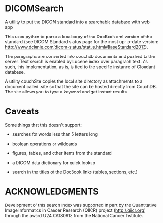 DICOMSearch
===========

A utility to put the DICOM standard into a searchable database with web app

This uses python to parse a local copy of the DocBook xml version of the standard
(see DICOM Standard status page for the most up-to-date version:
http://www.dclunie.com/dicom-status/status.html#BaseStandard2013).  

The paragraphs are converted into couchdb documents and pushed to the server.
Text search is enabled by Lucene index over paragraph text. As such, this
implementation, as is, is tied to the specific instance of Cloudant database.

A utility couchSite copies the local site directory as attachments to a document
called .site so that the site can be hosted directly from CouchDB.  The site
allows you to type a keyword and get instant results.

Caveats
=======

Some things that this doesn't support:

- searches for words less than 5 letters long

- boolean operations or wildcards

- figures, tables, and other items from the standard

- a DICOM data dictionary for quick lookup

- search in the titles of the DocBook links (tables, sections, etc.)

ACKNOWLEDGMENTS
===============

Development of this search index was supported in part by the Quantitative Image
Informatics in Cancer Research (QIICR) project (http://qiicr.org) through the
award U24 CA180918 from the National Cancer Institute.
